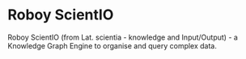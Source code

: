 # Roboy ScientIO
Roboy ScientIO (from Lat. scientia - knowledge and Input/Output) - a Knowledge Graph Engine to organise and query complex data.
